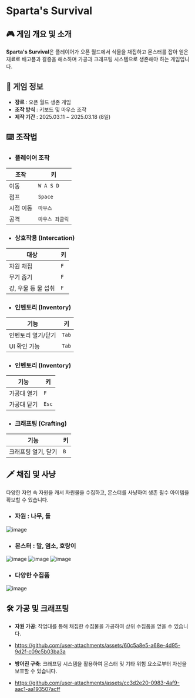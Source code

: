 # Sparta's Survival

## 🎮 게임 개요 및 소개
**Sparta's Survival**은 플레이어가 오픈 월드에서 식물을 채집하고 몬스터를 잡아 얻은 재료로 배고픔과 갈증을 해소하며 가공과 크래프팅 시스템으로 생존해야 하는 게임입니다.


## 📌 게임 정보
- **장르** :  오픈 월드 생존 게임
- **조작 방식** : 키보드 및 마우스 조작
- **제작 기간** : 2025.03.11 ~ 2025.03.18 (8일)
  
## ⌨️ 조작법
- ### 플레이어 조작
| 조작 | 키 |
|------|----|
| 이동 | `W A S D` |
| 점프 | `Space` |
| 시점 이동 | `마우스` |
| 공격 | `마우스 좌클릭` |
- ### 상호작용 (Intercation)
| 대상 | 키 |
|------|----|
| 자원 채집 | `F` |
| 무기 줍기 | `F` |
| 강, 우물 등 물 섭취 | `F` |

- ### 인벤토리 (Inventory)
| 기능 | 키 |
|------|----|
| 인벤토리 열기/닫기 | `Tab` |
| UI 확인 가능 | `Tab` |

- ### 인벤토리 (Inventory)
| 기능 | 키 |
|------|----|
| 가공대 열기 | `F` |
| 가공대 닫기 | `Esc` |

- ### 크래프팅 (Crafting)
| 기능 | 키 |
|------|----|
| 크래프팅 열기, 닫기 | `B` |

## 🗡️ 채집 및 사냥
   다양한 자연 속 자원을 캐서 자원물을 수집하고, 몬스터를 사냥하여 생존 필수 아이템을 확보할 수 있습니다.
  
  - ### 자원 : 나무, 돌  
  ![image](https://github.com/user-attachments/assets/0c394daa-6550-4182-8c5d-842c05187d5f)  

  - ### 몬스터 : 말, 염소, 호랑이  
  ![image](https://github.com/user-attachments/assets/bc07e2df-0f64-4c70-801a-ba9b4f872693)
  ![image](https://github.com/user-attachments/assets/68358609-5615-4eb0-8724-da30ce1b19b1)
  ![image](https://github.com/user-attachments/assets/f446afbb-85b9-4803-9435-5eae41ded71f)  
  
  - ### 다양한 수집품   
![image](https://github.com/user-attachments/assets/c7443b5d-a5c4-4933-a0c1-b9b320ea0297)


## 🛠 가공 및 크래프팅

- **자원 가공**: 작업대를 통해 채집한 수집물을 가공하여 상위 수집품을 얻을 수 있습니다.
- https://github.com/user-attachments/assets/60c5a8e5-a68e-4d95-9d2f-c09c5b03ba3a
  
- **방어진 구축**: 크래프팅 시스템을 활용하여 몬스터 및 기타 위험 요소로부터 자신을 보호할 수 있습니다.
- https://github.com/user-attachments/assets/cc3d2e20-0983-4af9-aac1-aa193507acff
